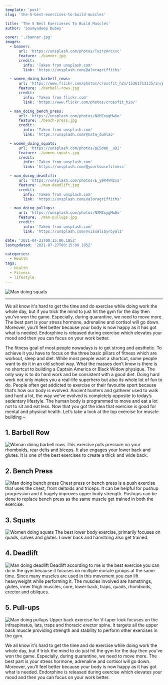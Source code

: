 ```yaml
---
template: 'post'
slug: 'the-5-best-exercises-to-build-muscles'

title: 'The 5 Best Exercieses To Build Muscles'
author: 'Soumyadeep Dubey'

cover: './banner.jpg'
images:
  - banner:
      url: 'https://unsplash.com/photos/TuzrzArccvc'
      feature: ./banner.jpg
      credit:
        info: 'Taken from unsplash.com'
        link: 'https://unsplash.com/@aloragriffiths'

  - women_doing_barbell_rows:
      url: 'https://www.flickr.com/photos/crossfit_h2o/15361713135/in/photolist-ppsN82-kyoDuB-kyqQGm-kyoEJa-o9f9fL-o9gdgr-o9gjAR-kyqZ39-2jXE1p5-2kS1LoB-nQaFQN-p6Wa6r-o7Enbp-o7yKcY-p6WaCP-pz6Ycj-m2vCcj-m2u8CD-beaKHB-ed57XJ-28miHWJ-RHc2ti-kyoHaH-kyqVjs-kyoFmH-MJqpjo-W9M7w2-GddkKs-q3vkQF-pyRDnH-25iKpLL-pLkLcb-phB9dx-bAsED3-2hZ383R-fjct6h-2jyahau-28gLrwz-4QYNNY-Wz3SpB-k1nx6P-MH1b7y-2jyah8R-2jy9dyx-2jyah5p-2jy5Xrm-2jyah8f-p1aAcP-k1nx4V-k1ohn6'
      feature: ./barbell-rows.jpg
      credit:
        info: 'Taken from flickr.com'
        link: 'https://www.flickr.com/photos/crossfit_h2o/'

  - man_doing_bench_press:
      url: 'https://unsplash.com/photos/NXMZxygMw8o'
      feature: ./bench-press.jpg
      credit:
        info: 'Taken from unsplash.com'
        link: 'https://unsplash.com/@nate_dumlao'

  - women_doing_squats:
      url: 'https://unsplash.com/photos/pE5oWO__uDI'
      feature: ./women-squats.jpg
      credit:
        info: 'Taken from unsplash.com'
        link: 'https://unsplash.com/@yourhousefitness'

  - man_doing_deadlift:
      url: 'https://unsplash.com/photos/E_y9X4kNzxs'
      feature: ./man-deadlift.jpg
      credit:
        info: 'Taken from unsplash.com'
        link: 'https://unsplash.com/@aloragriffiths'

  - man_doing_pullups:
      url: 'https://unsplash.com/photos/NXMZxygMw8o'
      feature: ./man-pullups.jpg
      credit:
        info: 'Taken from unsplash.com'
        link: 'https://unsplash.com/@visualsbyroyalz'

date: '2021-04-21T00:15:00.185Z'
lastupdated: '2021-07-27T00:15:00.185Z'

categories:
  - Health
tags:
  - Health
  - Fitness
  - lifestyle
---
```


![Man doing squats](./banner.jpg)

---

We all know it's hard to get the time and do exercise while doing work the whole day, but if you trick the mind to just hit the gym for the day then you’ve won the game. Especially, during quarantine, we need to move more. The best part is your stress hormone, adrenaline and cortisol will go down. Moreover, you’ll feel better because your body is now happy as it has got what is needed. Endorphine is released during exercise which elevates your mood and then you can focus on your work better.

The fitness goal of most people nowadays is to get strong and aesthetic. To achieve it you have to focus on the three basic pillars of fitness which are workout, sleep and diet. While most people want a shortcut, some people want to do it in an old school way. What the masses don’t know is there is no shortcut to building a Captain America or Black Widow physique. The only way is to do hard work and be consistent with a good diet. Doing hard work not only makes you a real-life superhero but also its whole lot of fun to do. People often get addicted to exercise or their favourite sport because that’s how our body is evolved. Ancient hunters and gatherer used to walk and hunt a lot, the way we’ve evolved is completely opposite to today’s sedentary lifestyle. The human body is programmed to move and eat a lot not to sit and eat less. Now that you got the idea that exercise is good for mental and physical health. Let’s take a look at the top exercise for muscle building –

## 1. Barbell Row

![Woman doing barbell rows](./barbell-rows.jpg)
This exercise puts pressure on your rhomboids, rear delts and biceps. It also engages your lower back and glutes. It is one of the best exercises to create a thick and wide back.

## 2. Bench Press

![Man doing bench press](./bench-press.jpg)
Chest press or bench press is a push exercise that uses the chest, front deltoids and triceps. It can be helpful for pushup progression and it hugely improves upper body strength.
Pushups can be done to replace bench press as the same muscle get trained in both the exercise.

## 3. Squats

![Women doing squats](./women-squats.jpg)
The best lower body exercise, primarily focuses on quads, calves and glutes. Lower back and hamstring also get trained.

## 4. Deadlift

![Man doing deadlift](./man-deadlift.jpg)
Deadlift according to me is the best exercise you can do in the gym because it focuses on multiple muscle groups at the same time. Since many muscles are used in this movement you can lift heavyweight while performing it. The muscles involved are hamstrings, glutes, inner thigh muscles, core, lower back, traps, quads, rhomboids, erector and obliques.

## 5. Pull-ups

![Man doing pullups](./man-pullups.jpg)
Upper back exercise for V-taper look focuses on the infraspinatus, lats, traps and thoracic erector spine. It targets all the upper back muscle providing strength and stability to perform other exercises in the gym.

We all know it's hard to get the time and do exercise while doing work the whole day, but if trick the mind to do just hit the gym for the day then you’ve won the game. Especially, during quarantine, we need to move more. The best part is your stress hormone, adrenaline and cortisol will go down. Moreover, you’ll feel better because your body is now happy as it has got what is needed. Endorphine is released during exercise which elevates your mood and then you can focus on your work better.
